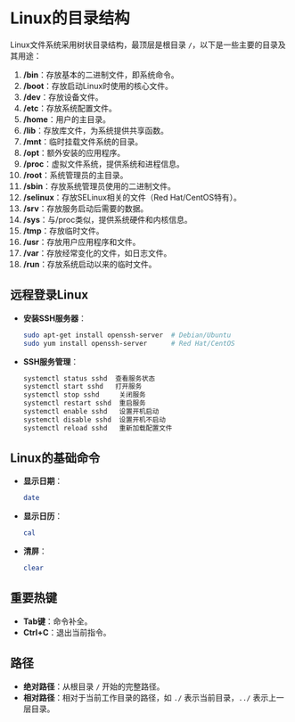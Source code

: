 # Linux的目录结构

Linux文件系统采用树状目录结构，最顶层是根目录 `/`，以下是一些主要的目录及其用途：

1. **/bin**：存放基本的二进制文件，即系统命令。
2. **/boot**：存放启动Linux时使用的核心文件。
3. **/dev**：存放设备文件。
4. **/etc**：存放系统配置文件。
5. **/home**：用户的主目录。
6. **/lib**：存放库文件，为系统提供共享函数。
7. **/mnt**：临时挂载文件系统的目录。
8. **/opt**：额外安装的应用程序。
9. **/proc**：虚拟文件系统，提供系统和进程信息。
10. **/root**：系统管理员的主目录。
11. **/sbin**：存放系统管理员使用的二进制文件。
12. **/selinux**：存放SELinux相关的文件（Red Hat/CentOS特有）。
13. **/srv**：存放服务启动后需要的数据。
14. **/sys**：与/proc类似，提供系统硬件和内核信息。
15. **/tmp**：存放临时文件。
16. **/usr**：存放用户应用程序和文件。
17. **/var**：存放经常变化的文件，如日志文件。
18. **/run**：存放系统启动以来的临时文件。

## 远程登录Linux

- **安装SSH服务器**：
  ```bash
  sudo apt-get install openssh-server  # Debian/Ubuntu
  sudo yum install openssh-server      # Red Hat/CentOS
  ```

- **SSH服务管理**：
  ```bash
  systemctl status sshd  查看服务状态
  systemctl start sshd   打开服务
  systemctl stop sshd     关闭服务
  systemctl restart sshd  重启服务
  systemctl enable sshd   设置开机启动
  systemctl disable sshd  设置开机不启动
  systemctl reload sshd   重新加载配置文件
  ```

## Linux的基础命令

- **显示日期**：
  ```bash
  date
  ```

- **显示日历**：
  ```bash
  cal
  ```

- **清屏**：
  ```bash
  clear
  ```

## 重要热键

- **Tab键**：命令补全。
- **Ctrl+C**：退出当前指令。

## 路径

- **绝对路径**：从根目录 `/` 开始的完整路径。
- **相对路径**：相对于当前工作目录的路径，如 `./` 表示当前目录，`../` 表示上一层目录。
